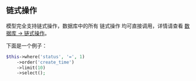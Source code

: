 ## 链式操作

模型完全支持链式操作，数据库中的所有 链式操作 均可直接调用，详情请查看 [数据库 -> 链式操作](../database/chain.md)。

下面是一个例子：

``` php
$this->where('status', '=', 1)
    ->order('create_time')
    ->limit(10)
    ->select();
```
